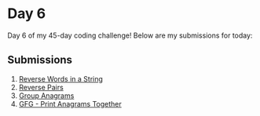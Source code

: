 # Day 6

Day 6 of my 45-day coding challenge! Below are my submissions for today:

## Submissions

1. [Reverse Words in a String](https://leetcode.com/submissions/detail/1430515886/)
2. [Reverse Pairs](https://leetcode.com/submissions/detail/1430640379/)
3. [Group Anagrams](https://leetcode.com/submissions/detail/1430682537/)
4. [GFG - Print Anagrams Together](./gfg-print-anagrams-together/Solution.java)
